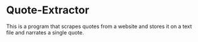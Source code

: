 # Quote-Extractor
This is a program that scrapes quotes from a website and stores it on a text file and narrates a single quote.
